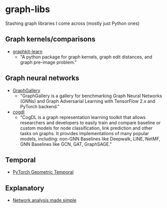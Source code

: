 # graph-libs
Stashing graph libraries I come across (mostly just Python ones)

## Graph kernels/comparisons
- [graphkit-learn](https://github.com/jajupmochi/graphkit-learn)
  - "A python package for graph kernels, graph edit distances, and graph pre-image problem."
  
## Graph neural networks
- [GraphGallery](https://github.com/EdisonLeeeee/GraphGallery)
  - "GraphGallery is a gallery for benchmarking Graph Neural Networks (GNNs) and Graph Adversarial Learning with TensorFlow 2.x and PyTorch backend."
- [cogdl](https://github.com/THUDM/cogdl)
  - "CogDL is a graph representation learning toolkit that allows researchers and developers to easily train and compare baseline or custom models for node classification, link prediction and other tasks on graphs. It provides implementations of many popular models, including: non-GNN Baselines like Deepwalk, LINE, NetMF, GNN Baselines like GCN, GAT, GraphSAGE."


## Temporal
- [PyTorch Geometric Temporal](https://github.com/benedekrozemberczki/pytorch_geometric_temporal)

## Explanatory
- [Network analysis made simple](https://github.com/ericmjl/Network-Analysis-Made-Simple)
